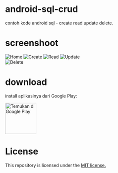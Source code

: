 # android-sql-crud
contoh kode android sql - create read update delete.

# screenshoot

![Home][home] ![Create][create] 
![Read][read] ![Update][update]  
![Delete][delete] 


[home]: https://github.com/qodrorid/android-sql-crud/blob/master/art/home.png
[create]: https://github.com/qodrorid/android-sql-crud/blob/master/art/create.png
[read]: https://github.com/qodrorid/android-sql-crud/blob/master/art/read.png
[update]: https://github.com/qodrorid/android-sql-crud/blob/master/art/update.png
[delete]: https://github.com/qodrorid/android-sql-crud/blob/master/art/delete.png

# download

install aplikasinya dari Google Play:

<a href='https://play.google.com/store/apps/details?id=qodr.sqlitecrud'>
<img alt='Temukan di Google Play' src='https://play.google.com/intl/en_us/badges/images/generic/id_badge_web_generic.png' height="100" />
</a>

# License
This repository is licensed under the [MIT license.](https://github.com/qodrorid/android-sql-crud/blob/master/LICENSE)
